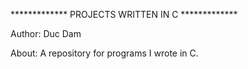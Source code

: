************* PROJECTS WRITTEN IN C *************

Author: Duc Dam

About: A repository for programs I wrote in C.
